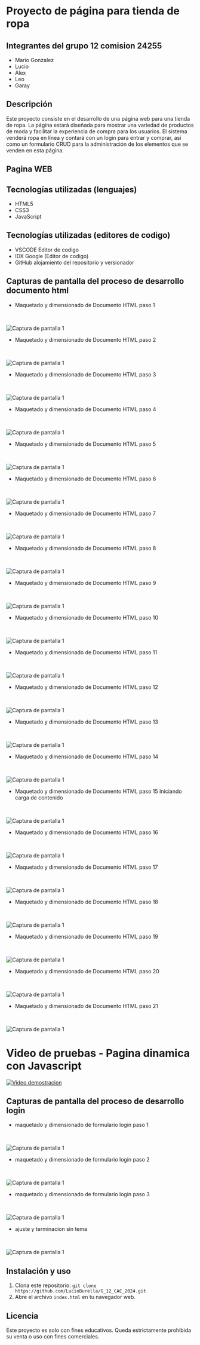 # Proyecto de página para tienda de ropa


## Integrantes del grupo 12 comision 24255
- Mario Gonzalez
- Lucio
- Alex
- Leo
- Garay

## Descripción

Este proyecto consiste en el desarrollo de una página web para una tienda de ropa. La página estará diseñada para mostrar una variedad de productos de moda y facilitar la experiencia de compra para los usuarios. El sistema venderá ropa en línea y contará con un login para entrar y comprar, así como un formulario CRUD para la administración de los elementos que se venden en esta página.

## Pagina WEB




## Tecnologías utilizadas (lenguajes)

- HTML5
- CSS3
- JavaScript

## Tecnologías utilizadas (editores de codigo)

- VSCODE Editor de codigo
- IDX Google (Editor de codigo)
- GitHub alojamiento del repositorio y versionador

## Capturas de pantalla del proceso de desarrollo documento html

- Maquetado y dimensionado de Documento HTML paso 1 
<br>

![Captura de pantalla 1](./img/Maqueta%2001.png)
<br>

- Maquetado y dimensionado de Documento HTML paso 2 
<br>

![Captura de pantalla 1](./img/Maqueta%2002.png)
<br>

- Maquetado y dimensionado de Documento HTML paso 3 
<br>

![Captura de pantalla 1](./img/Maqueta%2003.png)
<br>

- Maquetado y dimensionado de Documento HTML paso 4 
<br>

![Captura de pantalla 1](./img/Maqueta%2004.png)
<br>

- Maquetado y dimensionado de Documento HTML paso 5 
<br>

![Captura de pantalla 1](./img/Maqueta%2005.png)
<br>

- Maquetado y dimensionado de Documento HTML paso 6
<br>

![Captura de pantalla 1](./img/Maqueta%2006.png)
<br>

- Maquetado y dimensionado de Documento HTML paso 7
<br>

![Captura de pantalla 1](./img/Maqueta%2007.png)
<br>

- Maquetado y dimensionado de Documento HTML paso 8
<br>

![Captura de pantalla 1](./img/Maqueta%2008.png)
<br>

- Maquetado y dimensionado de Documento HTML paso 9
<br>

![Captura de pantalla 1](./img/Maqueta%2009.png)
<br>

- Maquetado y dimensionado de Documento HTML paso 10
<br>

![Captura de pantalla 1](./img/Maqueta%2010.png)
<br>

- Maquetado y dimensionado de Documento HTML paso 11
<br>

![Captura de pantalla 1](./img/Maqueta%2011.png)
<br>

- Maquetado y dimensionado de Documento HTML paso 12
<br>

![Captura de pantalla 1](./img/Maqueta%2012.png)
<br>

- Maquetado y dimensionado de Documento HTML paso 13
<br>

![Captura de pantalla 1](./img/Maqueta%2013.png)
<br>

- Maquetado y dimensionado de Documento HTML paso 14
<br>

![Captura de pantalla 1](./img/Maqueta%2014.png)
<br>

- Maquetado y dimensionado de Documento HTML paso 15 Iniciando carga de contenido
<br>

![Captura de pantalla 1](./img/Maqueta%2015.png)
<br>

- Maquetado y dimensionado de Documento HTML paso 16 
<br>

![Captura de pantalla 1](./img/Maqueta%2016.png)
<br>

- Maquetado y dimensionado de Documento HTML paso 17 
<br>

![Captura de pantalla 1](./img/Maqueta%2017.png)
<br>

- Maquetado y dimensionado de Documento HTML paso 18
<br>

![Captura de pantalla 1](./img/Maqueta%2018.png)
<br>

- Maquetado y dimensionado de Documento HTML paso 19
<br>

![Captura de pantalla 1](./img/Maqueta%2019.png)
<br>

- Maquetado y dimensionado de Documento HTML paso 20
<br>

![Captura de pantalla 1](./img/Maqueta%2020.png)
<br>

- Maquetado y dimensionado de Documento HTML paso 21
<br>

![Captura de pantalla 1](./img/Maqueta%2021.png)
<br>

# Video de pruebas -  Pagina dinamica con Javascript 

[![Video demostracion](https://img.youtube.com/vi/pLS4Ifc9b4E/0.jpg)](https://www.youtube.com/watch?v=pLS4Ifc9b4E)



## Capturas de pantalla del proceso de desarrollo login


- maquetado y dimensionado de formulario login paso 1  
<br>

![Captura de pantalla 1](./img/maqueta%20login.png)
<br>

- maquetado y dimensionado de formulario login paso 2  
<br>

![Captura de pantalla 1](./img/maqueta%20login2.png)
<br>

- maquetado y dimensionado de formulario login paso 3  
<br>

![Captura de pantalla 1](./img/maqueta%20login3.png)
<br>

- ajuste y terminacion sin tema  
<br>

![Captura de pantalla 1](./img/maqueta%20login4.png)
<br>


## Instalación y uso
1. Clona este repositorio: `git clone https://github.com/LucioBurella/G_12_CAC_2024.git`
2. Abre el archivo `index.html` en tu navegador web.


## Licencia

Este proyecto es solo con fines educativos. Queda estrictamente prohibida su venta o uso con fines comerciales.